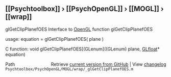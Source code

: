 ## [[Psychtoolbox]] &#8250; [[PsychOpenGL]] &#8250; [[MOGL]] &#8250; [[wrap]]

glGetClipPlanefOES  Interface to [OpenGL](OpenGL) function glGetClipPlanefOES  
  
usage:  equation = glGetClipPlanefOES( plane )  
  
C function:  void glGetClipPlanefOES[(GLenum]((GLenum) plane, [GLfloat](GLfloat)\* equation)  




<div class="code_header" style="text-align:right;">
  <span style="float:left;">Path&nbsp;&nbsp;</span> <span class="counter">Retrieve <a href=
  "https://raw.github.com/Psychtoolbox-3/Psychtoolbox-3/beta/Psychtoolbox/PsychOpenGL/MOGL/wrap/_glGetClipPlanefOES.m">current version from GitHub</a> | View <a href=
  "https://github.com/Psychtoolbox-3/Psychtoolbox-3/commits/beta/Psychtoolbox/PsychOpenGL/MOGL/wrap/_glGetClipPlanefOES.m">changelog</a></span>
</div>
<div class="code">
  <code>Psychtoolbox/PsychOpenGL/MOGL/wrap/_glGetClipPlanefOES.m</code>
</div>

